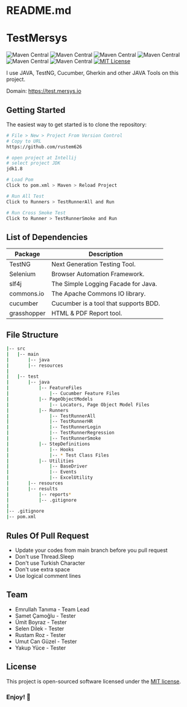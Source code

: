 # README.md
# TestMersys
![Maven Central](https://img.shields.io/maven-central/v/org.seleniumhq.selenium/selenium-java?versionSuffix=4.11.0&label=Selenium)
![Maven Central](https://img.shields.io/maven-central/v/io.cucumber/cucumber-java?versionSuffix=7.9.0&label=Cucumber)
![Maven Central](https://img.shields.io/maven-central/v/org.testng/testng?versionSuffix=7.7.0&label=TestNG)
![Maven Central](https://img.shields.io/maven-central/v/org.slf4j/slf4j-api?versionSuffix=1.8.0-beta2&label=Slf4j)
![Maven Central](https://img.shields.io/maven-central/v/org.apache.commons/commons-lang3?versionSuffix=3.12.0&label=Apache%20Commons)
![Maven Central](https://img.shields.io/maven-central/v/tech.grasshopper/extentreports-cucumber7-adapter?versionSuffix=1.9.2&label=Grashopper)
[![MIT License](https://img.shields.io/badge/License-MIT-green.svg)](https://choosealicense.com/licenses/mit/)

I use JAVA, TestNG, Cucumber, Gherkin and other JAVA Tools on this project.

Domain: https://test.mersys.io


Getting Started
---------------

The easiest way to get started is to clone the repository:

```bash
# File > New > Project From Version Control 
# Copy to URL
https://github.com/rustem626

# open project at Intellij
# select project JDK
jdk1.8

# Load Pom
Click to pom.xml > Maven > Reload Project

# Run All Test
Click to Runners > TestRunnerAll and Run

# Run Cross Smoke Test
Click to Runner > TestRunnerSmoke and Run

```

List of Dependencies
----------------

| Package      | Description                           |
|--------------|---------------------------------------|
| TestNG       | Next Generation Testing Tool.         |
| Selenium     | Browser Automation Framework.         |
| slf4j        | The Simple Logging Facade for Java.   |
| commons.io   | The Apache Commons IO library.        |
| cucumber     | Cucumber is a tool that supports BDD. |
| grasshopper  | HTML & PDF Report tool.               |

## File Structure
```bash
|-- src
|   |-- main
|       |-- java
|       |-- resources
|
|   |-- test
|       |-- java
|           |-- FeatureFiles
|               |-- Cucumber Feature Files
|           |-- PageObjectModels
|               |-- Locators, Page Object Model Files
|           |-- Runners
|               |-- TestRunnerAll
|               |-- TestRunnerHR
|               |-- TestRunnerLogin
|               |-- TestRunnerRegression
|               |-- TestRunnerSmoke
|           |-- StepDefinitions
|               |-- Hooks
|               |-- * Test Class Files
|           |-- Utilities
|               |-- BaseDriver
|               |-- Events
|               |-- ExcelUtility
|       |-- resources
|       |-- results
|           |-- reports*
|           |-- .gitignore
|
|-- .gitignore
|-- pom.xml

```

## Rules Of Pull Request
- Update your codes from main branch before you pull request
- Don't use Thread.Sleep
- Don't use Turkish Character
- Don't use extra space
- Use logical comment lines

## Team
- Emrullah Tanıma - Team Lead
- Samet Çamoğlu - Tester
- Ümit Boyraz - Tester
- Selen Dilek - Tester
- Rustam Roz - Tester
- Umut Can Güzel - Tester
- Yakup Yüce - Tester

## License

This project is open-sourced software licensed under the [MIT license](http://opensource.org/licenses/MIT).


### Enjoy! 👋

